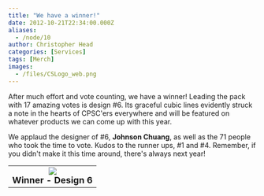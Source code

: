 ```yaml
---
title: "We have a winner!"
date: 2012-10-21T22:34:00.000Z
aliases:
  - /node/10
author: Christopher Head
categories: [Services]
tags: [Merch]
images:
  - /files/CSLogo_web.png
---
```


<div class="field field-name-body field-type-text-with-summary field-label-hidden"><div class="field-items"><div class="field-item even"><p>After much effort and vote counting, we have a winner!  Leading the pack with 17 amazing votes is design #6.  Its graceful cubic lines evidently struck a note in the hearts of CPSC&apos;ers everywhere and will be featured on whatever products we can come up with this year.</p>
<p>We applaud the designer of #6, <b>Johnson Chuang</b>, as well as the 71 people who took the time to vote.  Kudos to the runner ups, #1 and #4.  Remember, if you didn&apos;t make it this time around, there&apos;s always next year!</p>
<table>
<tbody><tr>
<td colspan="3" align="center"><img src="/files/CSLogo_web.png"><br><b><font size="+1">Winner - Design 6</font></b></td>
</tr>
</tbody></table>
</div></div></div>    <footer>
          </footer>
